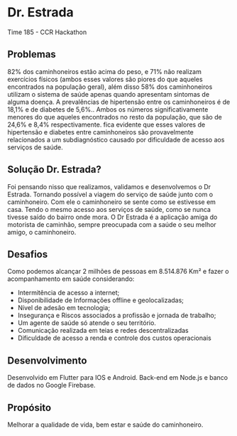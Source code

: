 # Dr. Estrada
Time 185 - CCR Hackathon

## Problemas
82% dos caminhoneiros estão acima do peso, e 71% não realizam exercícios físicos (ambos esses valores são piores do que aqueles encontrados na população geral), além disso 58% dos caminhoneiros utilizam o sistema de saúde apenas quando apresentam sintomas de alguma doença. 
A prevalências de hipertensão entre os caminhoneiros é de 18,1% e de diabetes  de 5,6%.. Ambos os números significativamente menores do que aqueles encontrados no resto da população, que são de 24,6% e 8,4% respectivamente. fica evidente que esses valores de hipertensão e diabetes entre caminhoneiros são provavelmente relacionados a um subdiagnóstico causado por dificuldade de acesso aos serviços de saúde.

## Solução Dr. Estrada?
Foi pensando nisso que realizamos, validamos e desenvolvemos o Dr Estrada.  Tornando possível a viagem do serviço de saúde junto com o caminhoneiro. Com ele o caminhoneiro se sente como se estivesse em casa. Tendo o mesmo acesso aos serviços de saúde, como se nunca tivesse saído do bairro onde mora.
O Dr Estrada é a aplicação amiga do motorista de caminhão, sempre preocupada com a saúde o seu melhor amigo, o caminhoneiro.

## Desafios
Como podemos alcançar 2 milhões de pessoas em 8.514.876 Km² e fazer o acompanhamento em saúde considerando:
- Intermitência de acesso a internet;
- Disponibilidade de Informações offline e geolocalizadas;
- Nível de adesão em tecnologia;
- Insegurança e Riscos associados a profissão e jornada de trabalho;
- Um agente de saúde só atende o seu território.
- Comunicação realizada em teias e redes descentralizadas
- Dificuldade de acesso a renda e controle dos custos operacionais

## Desenvolvimento
Desenvolvido em Flutter para IOS e Android. Back-end em Node.js e banco de dados no Google Firebase.

## Propósito
Melhorar a qualidade de vida, bem estar e saúde do caminhoneiro.




